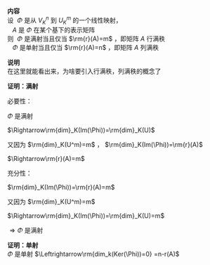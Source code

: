 **内容**  
设 $\ \Phi$ 是从 $V_K^n$ 到 $U_K^m$ 的一个线性映射，  
 $\enspace\ A$ 是 $\Phi$ 在某个基下的表示矩阵  
则 $\ \Phi$ 是满射当且仅当 $\rm{r}(A)=m$ ，即矩阵 $A$ 行满秩  
 $\enspace\ \Phi$ 是单射当且仅当 $\rm{r}(A)=n$ ，即矩阵 $A$ 列满秩  
  
**说明**  
在这里就能看出来，为啥要引入行满秩，列满秩的概念了  
  
**证明：满射**  
  
必要性：  
  
 $\Phi$ 是满射  
  
 $\Rightarrow\rm{dim}_K(Im(\Phi))=\rm{dim}_K(U)$  
  
又因为 $\rm{dim}_K(U^m)=m$ ， $\rm{dim}_K(Im(\Phi))=\rm{r}(A)$  
  
 $\Rightarrow\rm{r}(A)=m$  
  
充分性：  
  
 $\rm{dim}_K(Im(\Phi))=\rm{r}(A)=m$  
  
又因为 $\rm{dim}_K(U^m)=m$  
  
 $\Rightarrow\rm{dim}_K(Im(\Phi))=\rm{dim}_K(U)=m$  
  
 $\Rightarrow\Phi$ 是满射  
  
**证明：单射**  
 $\Phi$ 是单射 $\Leftrightarrow\rm{dim_k(Ker(\Phi))=0}  
=n-r(A)$  
